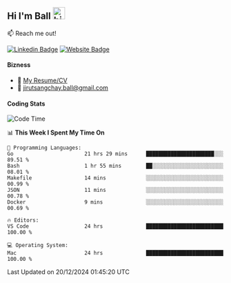 ## Hi I'm Ball <img src="https://user-images.githubusercontent.com/1303154/88677602-1635ba80-d120-11ea-84d8-d263ba5fc3c0.gif" width="28px" height="28px" alt="hi">
 
:mailbox: Reach me out!

[![Linkedin Badge](https://img.shields.io/badge/-Jirut-0e76a8?style=flat&labelColor=0e76a8&logo=linkedin&logoColor=white)](https://www.linkedin.com/in/jirut-sangchay-338370251)
[![Website Badge](https://img.shields.io/badge/Website-184aa8?logo=website&logoColor=)](https://resume-jirut.web.app)

<!-- TODO: Add last video link -->
#### Bizness
- :paperclip: [My Resume/CV](https://github.com/Jirut01/Jirut01/blob/main/resume_jirut.pdf)
- :email: jirutsangchay.ball@gmail.com

#### Coding Stats


<!--START_SECTION:waka-->
![Code Time](http://img.shields.io/badge/Code%20Time-1%2C839%20hrs%2019%20mins-blue)

📊 **This Week I Spent My Time On** 

```text
💬 Programming Languages: 
Go                       21 hrs 29 mins      ██████████████████████░░░   89.51 % 
Bash                     1 hr 55 mins        ██░░░░░░░░░░░░░░░░░░░░░░░   08.01 % 
Makefile                 14 mins             ░░░░░░░░░░░░░░░░░░░░░░░░░   00.99 % 
JSON                     11 mins             ░░░░░░░░░░░░░░░░░░░░░░░░░   00.78 % 
Docker                   9 mins              ░░░░░░░░░░░░░░░░░░░░░░░░░   00.69 % 

🔥 Editors: 
VS Code                  24 hrs              █████████████████████████   100.00 % 

💻 Operating System: 
Mac                      24 hrs              █████████████████████████   100.00 % 
```


 Last Updated on 20/12/2024 01:45:20 UTC
<!--END_SECTION:waka-->
